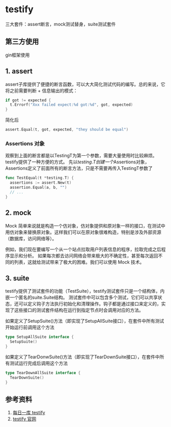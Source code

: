 # testify
三大套件：assert断言，mock测试替身，suite测试套件

## 第三方使用

gin框架使用

## 1. assert
assert子库提供了便捷的断言函数，可以大大简化测试代码的编写。总的来说，它将之前需要判断 + 信息输出的模式：
```go
if got != expected {
  t.Errorf("Xxx failed expect:%d got:%d", got, expected)
}
```
简化后
```go
assert.Equal(t, got, expected, "they should be equal")
```

### Assertions 对象

观察到上面的断言都是以TestingT为第一个参数，需要大量使用时比较麻烦。testify提供了一种方便的方式。
先以*testing.T创建一个*Assertions对象，Assertions定义了前面所有的断言方法，只是不需要再传入TestingT参数了
```go
func TestEqual(t *testing.T) {
  assertions := assert.New(t)
  assertion.Equal(a, b, "")
  // ...
}
```




## 2. mock
Mock 简单来说就是构造一个仿对象，仿对象提供和原对象一样的接口，在测试中用仿对象来替换原对象。这样我们可以在原对象很难构造，特别是涉及外部资源（数据库，访问网络等）。
    
例如，我们现在要编写一个从一个站点拉取用户列表信息的程序，拉取完成之后程序显示和分析。
如果每次都去访问网络会带来极大的不确定性，甚至每次返回不同的列表，这就给测试带来了极大的困难。我们可以使用 Mock 技术。

## 3. suite

testify提供了测试套件的功能（TestSuite），testify测试套件只是一个结构体，内嵌一个匿名的suite.Suite结构。
测试套件中可以包含多个测试，它们可以共享状态，还可以定义钩子方法执行初始化和清理操作。钩子都是通过接口来定义的，实现了这些接口的测试套件结构在运行到指定节点时会调用对应的方法。

如果定义了SetupSuite()方法（即实现了SetupAllSuite接口），在套件中所有测试开始运行前调用这个方法
```go
type SetupAllSuite interface {
  SetupSuite()
}
```
如果定义了TearDonwSuite()方法（即实现了TearDownSuite接口），在套件中所有测试运行完成后调用这个方法
```go
type TearDownAllSuite interface {
  TearDownSuite()
}
```


## 参考资料
1. [每日一库 testify](https://darjun.github.io/2021/08/11/godailylib/testify/)
2. [testify 官网](https://github.com/stretchr/testify)
